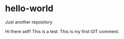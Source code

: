 # hello-world
Just another repository

Hi there self! This is a test. This is my first GIT comment.
